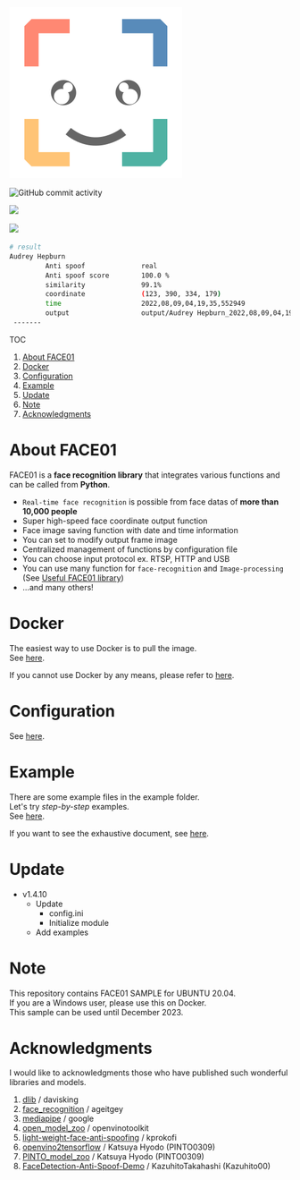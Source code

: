 ![Logo](https://raw.githubusercontent.com/yKesamaru/FACE01_SAMPLE/master/images/g1320.png)

![GitHub commit activity](https://img.shields.io/github/commit-activity/y/yKesamaru/FACE01_SAMPLE)

![](https://img.shields.io/badge/Release-v1.4.10-blue)

![](https://github.com/yKesamaru/FACE01_SAMPLE/blob/master/docs/img/ROMAN_HOLIDAY.GIF?raw=true)

```bash
# result
Audrey Hepburn 
         Anti spoof              real 
         Anti spoof score        100.0 %
         similarity              99.1% 
         coordinate              (123, 390, 334, 179) 
         time                    2022,08,09,04,19,35,552949 
         output                  output/Audrey Hepburn_2022,08,09,04,19,35,556237_0.39.png 
 -------
 ```

TOC
1. [About FACE01](#about-face01)
2. [Docker](#docker)
3. [Configuration](#configuration)
4. [Example](#example)
5. [Update](#update)
6. [Note](#note)
7. [Acknowledgments](#acknowledgments)

# About FACE01
FACE01 is a **face recognition library** that integrates various functions and can be called from **Python**.


- `Real-time face recognition` is possible from face datas of **more than 10,000 people**
- Super high-speed face coordinate output function
- Face image saving function with date and time information
- You can set to modify output frame image
- Centralized management of functions by configuration file
- You can choose input protocol ex. RTSP, HTTP and USB
- You can use many function for `face-recognition` and `Image-processing` (See [Useful FACE01 library](https://ykesamaru.github.io/FACE01_SAMPLE/))
- ...and many others!


# Docker
The easiest way to use Docker is to pull the image.  
See [here](docs/docker.md).

If you cannot use Docker by any means, please refer to [here](docs/Installation.md).


# Configuration
See [here](docs/config_ini.md).


# Example
There are some example files in the example folder.  
Let's try *step-by-step* examples.  
See [here](docs/example_doc.md).

If you want to see the exhaustive document, see [here](https://ykesamaru.github.io/FACE01_SAMPLE/).


# Update
- v1.4.10
  - Update
    - config.ini
    - Initialize module
  - Add examples


# Note
This repository contains FACE01 SAMPLE for UBUNTU 20.04.  
If you are a Windows user, please use this on Docker.  
This sample can be used until December 2023.  


# Acknowledgments
I would like to acknowledgments those who have published such wonderful libraries and models.  
1. [dlib](https://github.com/davisking/dlib) /  davisking
2. [face_recognition](https://github.com/ageitgey/face_recognition) /  ageitgey
3. [mediapipe](https://github.com/google/mediapipe) / google
4. [open_model_zoo](https://github.com/openvinotoolkit/open_model_zoo/tree/master/models/public/anti-spoof-mn3) /  openvinotoolkit
5. [light-weight-face-anti-spoofing](https://github.com/kprokofi/light-weight-face-anti-spoofing) /  kprokofi
6. [openvino2tensorflow](https://github.com/PINTO0309/openvino2tensorflow) / Katsuya Hyodo (PINTO0309)
7. [PINTO_model_zoo](https://github.com/PINTO0309/PINTO_model_zoo/tree/main/191_anti-spoof-mn3) / Katsuya Hyodo (PINTO0309)
8. [FaceDetection-Anti-Spoof-Demo](https://github.com/Kazuhito00/FaceDetection-Anti-Spoof-Demo) / KazuhitoTakahashi (Kazuhito00)